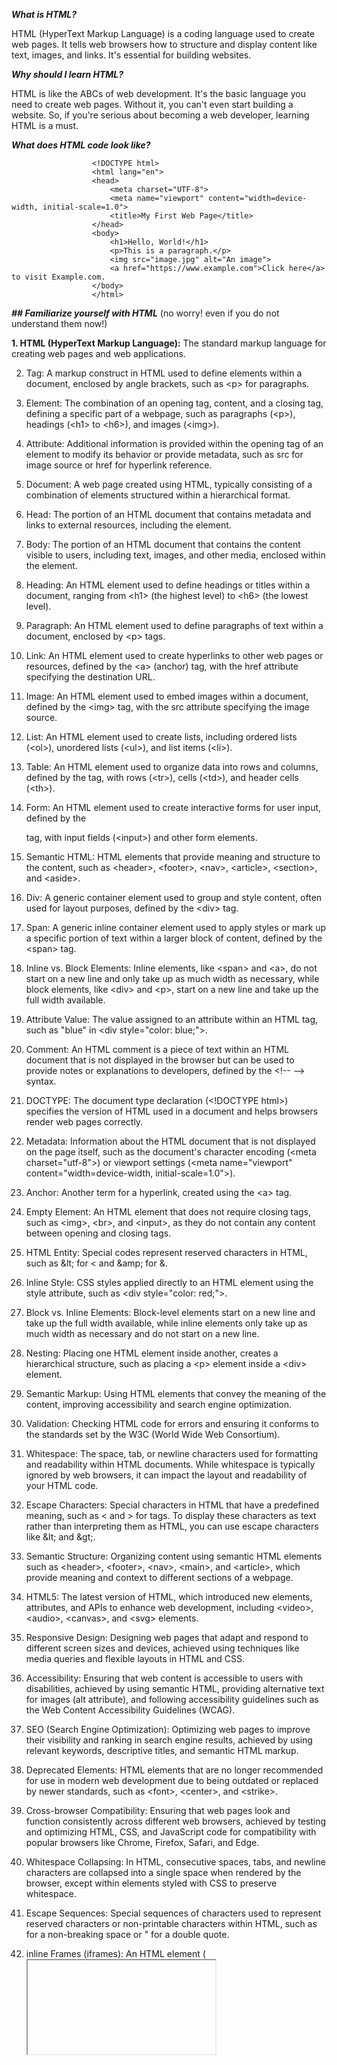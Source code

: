 ***What is HTML?***

HTML (HyperText Markup Language) is a coding language used to create web pages. It tells web browsers how to structure and display content like text, images, and links. It's essential for building websites.

***Why should I learn HTML?***

HTML is like the ABCs of web development. It's the basic language you need to create web pages. Without it, you can't even start building a website. So, if you're serious about becoming a web developer, learning HTML is a must.

***What does HTML code look like?***

                      <!DOCTYPE html>
                      <html lang="en">
                      <head>
                          <meta charset="UTF-8">
                          <meta name="viewport" content="width=device-width, initial-scale=1.0">
                          <title>My First Web Page</title>
                      </head>
                      <body>
                          <h1>Hello, World!</h1>
                          <p>This is a paragraph.</p>
                          <img src="image.jpg" alt="An image">
                          <a href="https://www.example.com">Click here</a> to visit Example.com.
                      </body>
                      </html>

***## Familiarize yourself with HTML*** (no worry! even if you do not understand them now!)

**1. HTML (HyperText Markup Language):** The standard markup language for creating web pages and web applications.

2. Tag: A markup construct in HTML used to define elements within a document, enclosed by angle brackets, such as \<p> for paragraphs.

3. Element: The combination of an opening tag, content, and a closing tag, defining a specific part of a webpage, such as paragraphs (\<p>), headings (\<h1> to \<h6>), and images (\<img>).

4. Attribute: Additional information is provided within the opening tag of an element to modify its behavior or provide metadata, such as src for image source or href for hyperlink reference.

5. Document: A web page created using HTML, typically consisting of a combination of elements structured within a hierarchical format.

6. Head: The portion of an HTML document that contains metadata and links to external resources, including the <head> element.

7. Body: The portion of an HTML document that contains the content visible to users, including text, images, and other media, enclosed within the <body> element.

8. Heading: An HTML element used to define headings or titles within a document, ranging from \<h1> (the highest level) to \<h6> (the lowest level).

9. Paragraph: An HTML element used to define paragraphs of text within a document, enclosed by \<p> tags.

10. Link: An HTML element used to create hyperlinks to other web pages or resources, defined by the \<a> (anchor) tag, with the href attribute specifying the destination URL.

11. Image: An HTML element used to embed images within a document, defined by the \<img> tag, with the src attribute specifying the image source.

12. List: An HTML element used to create lists, including ordered lists (\<ol>), unordered lists (\<ul>), and list items (\<li>).

13. Table: An HTML element used to organize data into rows and columns, defined by the <table> tag, with rows (\<tr>), cells (\<td>), and header cells (\<th>).

14. Form: An HTML element used to create interactive forms for user input, defined by the <form> tag, with input fields (\<input>) and other form elements.

15. Semantic HTML: HTML elements that provide meaning and structure to the content, such as \<header>, \<footer>, \<nav>, \<article>, \<section>, and \<aside>.

16. Div: A generic container element used to group and style content, often used for layout purposes, defined by the \<div> tag.

17. Span: A generic inline container element used to apply styles or mark up a specific portion of text within a larger block of content, defined by the \<span> tag.

18. Inline vs. Block Elements: Inline elements, like \<span> and \<a>, do not start on a new line and only take up as much width as necessary, while block elements, like \<div> and \<p>, start on a new line and take up the full width available.

19. Attribute Value: The value assigned to an attribute within an HTML tag, such as "blue" in \<div style="color: blue;">.

20. Comment: An HTML comment is a piece of text within an HTML document that is not displayed in the browser but can be used to provide notes or explanations to developers, defined by the \<!-- --> syntax.
    
21. DOCTYPE: The document type declaration (\<!DOCTYPE html>) specifies the version of HTML used in a document and helps browsers render web pages correctly.

22. Metadata: Information about the HTML document that is not displayed on the page itself, such as the document's character encoding (\<meta charset="utf-8">) or viewport settings (\<meta name="viewport" content="width=device-width, initial-scale=1.0">).

23. Anchor: Another term for a hyperlink, created using the \<a> tag.

24. Empty Element: An HTML element that does not require closing tags, such as \<img>, \<br>, and \<input>, as they do not contain any content between opening and closing tags.

25. HTML Entity: Special codes represent reserved characters in HTML, such as \&lt; for \< and \&amp; for &.

26. Inline Style: CSS styles applied directly to an HTML element using the style attribute, such as \<div style="color: red;">.

27. Block vs. Inline Elements: Block-level elements start on a new line and take up the full width available, while inline elements only take up as much width as necessary and do not start on a new line.

28. Nesting: Placing one HTML element inside another, creates a hierarchical structure, such as placing a \<p> element inside a \<div> element.

29. Semantic Markup: Using HTML elements that convey the meaning of the content, improving accessibility and search engine optimization.

30. Validation: Checking HTML code for errors and ensuring it conforms to the standards set by the W3C (World Wide Web Consortium).

31. Whitespace: The space, tab, or newline characters used for formatting and readability within HTML documents. While whitespace is typically ignored by web browsers, it can impact the layout and readability of your HTML code.

32. Escape Characters: Special characters in HTML that have a predefined meaning, such as \< and > for tags. To display these characters as text rather than interpreting them as HTML, you can use escape characters like \&lt; and \&gt;.

33. Semantic Structure: Organizing content using semantic HTML elements such as \<header>, \<footer>, \<nav>, \<main>, and \<article>, which provide meaning and context to different sections of a webpage.

34. HTML5: The latest version of HTML, which introduced new elements, attributes, and APIs to enhance web development, including \<video>, \<audio>, \<canvas>, and \<svg> elements.

35. Responsive Design: Designing web pages that adapt and respond to different screen sizes and devices, achieved using techniques like media queries and flexible layouts in HTML and CSS.

36. Accessibility: Ensuring that web content is accessible to users with disabilities, achieved by using semantic HTML, providing alternative text for images (alt attribute), and following accessibility guidelines such as the Web Content Accessibility Guidelines (WCAG).

37. SEO (Search Engine Optimization): Optimizing web pages to improve their visibility and ranking in search engine results, achieved by using relevant keywords, descriptive titles, and semantic HTML markup.

38. Deprecated Elements: HTML elements that are no longer recommended for use in modern web development due to being outdated or replaced by newer standards, such as \<font>, \<center>, and \<strike>.

39. Cross-browser Compatibility: Ensuring that web pages look and function consistently across different web browsers, achieved by testing and optimizing HTML, CSS, and JavaScript code for compatibility with popular browsers like Chrome, Firefox, Safari, and Edge.

40. Whitespace Collapsing: In HTML, consecutive spaces, tabs, and newline characters are collapsed into a single space when rendered by the browser, except within elements styled with CSS to preserve whitespace.

41. Escape Sequences: Special sequences of characters used to represent reserved characters or non-printable characters within HTML, such as &nbsp; for a non-breaking space or &quot; for a double quote.

42. inline Frames (iframes): An HTML element (<iframe>) used to embed another HTML document within the current document. This is commonly used for embedding videos, maps, or other external content.

43. Meta Tags: HTML <meta> tags provide metadata about the HTML document, such as character encoding (\<meta charset="utf-8">), viewport settings (\<meta name="viewport" content="width=device-width, initial-scale=1.0">), or specifying keywords and description for search engines.

44. Blockquote: An HTML element (\<blockquote>) used to indicate that a section of text is quoted from another source. It is commonly styled to stand out from the rest of the content.

45. Abbreviation and Acronym: HTML elements (\<abbr> and \<acronym>) used to mark up abbreviations and acronyms in text. They can include a title attribute to provide the full expansion of the abbreviation or acronym.

46. Semantic Elements for Time: HTML5 introduced elements like \<time> for marking up dates, times, or durations in a machine-readable format, enhancing accessibility and search engine understanding.

47. Web Standards: Guidelines and specifications set by organizations like the W3C to ensure interoperability and compatibility among web technologies. Adhering to web standards promotes consistency and accessibility in web development.


    


